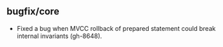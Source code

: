 ## bugfix/core

* Fixed a bug when MVCC rollback of prepared statement could break internal
  invariants (gh-8648).
